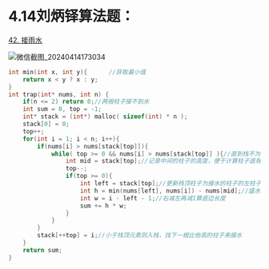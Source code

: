 # 4.14刘炳铎算法题：

[42. 接雨水](https://leetcode.cn/problems/trapping-rain-water/)

![微信截图_20240414173034](https://gitee.com/liu-bingduo/pic-bed/raw/master/img/%E5%BE%AE%E4%BF%A1%E6%88%AA%E5%9B%BE_20240414173034.png)

```c
int min(int x, int y){      //获取最小值
    return x < y ? x : y;
}
int trap(int* nums, int n) {
    if(n <= 2) return 0;//两根柱子接不到水
    int sum = 0, top = -1;
    int* stack = (int*) malloc( sizeof(int) * n );
    stack[0] = 0;
    top++;
    for(int i = 1; i < n; i++){
        if(nums[i] > nums[stack[top]]){
            while( top >= 0 && nums[i] > nums[stack[top]] ){//直到栈不为空或者栈顶元素小于被比较的，不然就一直出栈。
                int mid = stack[top];//记录中间的柱子的高度，便于计算柱子底有多厚
                top--;
                if(top >= 0){
                    int left = stack[top];//更新栈顶柱子为接水的柱子的左柱子
                    int h = min(nums[left], nums[i]) - nums[mid];//盛水当然是要取决于最短板当然还要减去中间的
                    int w = i - left - 1;//右减左再减1算底边长度
                    sum += h * w;
                }
            }
        }
        stack[++top] = i;//小于栈顶元素则入栈，找下一根比他高的柱子来接水
    }
    return sum;
}
```

